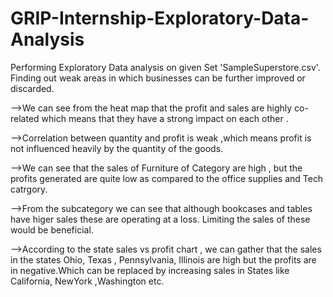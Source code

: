 # GRIP-Internship-Exploratory-Data-Analysis
Performing Exploratory Data analysis on given Set 'SampleSuperstore.csv'.
Finding out weak areas in which businesses can be further improved or discarded.


-->We can see from the heat map that the profit and sales are highly co-related which means that they have a strong impact on each other .

-->Correlation between quantity and profit is weak ,which means profit is not influenced heavily by the quantity of the goods.

-->We can see that the sales of Furniture of Category are high , but the profits generated are quite low as compared to the office supplies and Tech catrgory.

-->From the subcategory we can see that although bookcases and tables have higer sales these are operating at a loss. Limiting the sales of these would be beneficial.

-->According to the state sales vs profit chart , we can gather that the sales in the states Ohio, Texas , Pennsylvania, Illinois are high but the profits are in negative.Which can be replaced by increasing sales in States like California, NewYork ,Washington etc.

